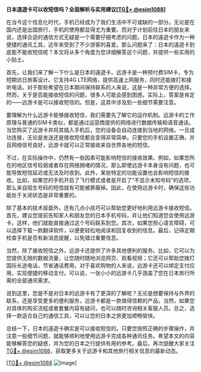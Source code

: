 **日本遠遊卡可以收短信吗？全面解析与实用建议[[TG💪+ @esim1088](https://t.me/s/esim1088)]**

在当今这个信息化时代，手机已经成为了我们生活中不可或缺的一部分。无论是在国内还是出国旅行，手机的使用都显得尤为重要。而对于计划前往日本的朋友来说，选择合适的通信方式无疑是一个需要仔细考虑的问题。日本的遠遊卡作为一种便捷的通讯工具，近年来受到了不少游客的喜爱。那么问题来了：日本的遠遊卡到底能不能收短信呢？本文将从多个角度为您详细解答这个问题，并提供一些实用的小贴士。

首先，让我们来了解一下什么是日本的遠遊卡。远游卡是一种预付费SIM卡，专为短期访日旅客设计。它支持4G LTE网络，提供高速上网服务，同时还能拨打和接听电话。对于那些希望在日本期间保持联系的人来说，这是一种非常方便的选择。然而，关于是否能接收短信的问题，很多人可能会感到困惑。实际上，答案是肯定的——远游卡是可以接收短信的。但是，这其中涉及到一些细节需要注意。

要理解为什么远游卡能够接收短信，我们需要先了解它的运作机制。远游卡的工作原理与普通的SIM卡类似，都是通过运营商提供的网络进行数据传输和语音通话。当您购买了远游卡并将其插入手机后，您的设备会自动连接到当地的网络。一旦成功连接，无论是发送还是接收短信都会变得非常简单。只要您的手机设置正确，并且网络信号良好，远游卡就可以正常接收来自世界各地的短信。

不过，在实际操作中，仍然有一些因素可能影响短信的接收效果。例如，如果您所在的地区信号较弱或者存在网络拥堵的情况，那么即使远游卡本身没有问题，也可能导致短信延迟或无法及时收到。此外，某些特定的功能设置也会影响短信的接收。比如，如果您的手机开启了飞行模式或者是开启了“不显示未知号码”的选项，那么来自陌生号码的短信就有可能被屏蔽掉。因此，在使用远游卡时，确保这些功能处于关闭状态是非常重要的。

除了基本的技术层面外，还有几点小技巧可以帮助您更好地利用远游卡接收短信。首先，建议您提前告知家人和朋友您的日本手机号码，并让他们知道您会使用远游卡。这样，他们就能直接通过这个号码联系到您。其次，如果您担心语言障碍，可以选择下载一款翻译软件，以便更轻松地阅读和回复收到的信息。最后，记得定期检查手机是否有新消息提醒，以免错过重要信息。

当然，除了接收短信之外，远游卡还提供了许多其他便利的服务。比如，它可以为您提供无限的数据流量，让您随时随地浏览网页、观看视频；它还可以帮助您拨打国际长途电话，节省通话费用。对于喜欢购物的人来说，远游卡还可以绑定支付应用，实现便捷的移动支付。可以说，一张小小的远游卡几乎涵盖了您在日本旅行所需的全部通讯需求。

说到这里，您是不是对日本的远游卡有了更深的了解呢？无论是想要保持与外界的联系，还是享受更多的便利服务，远游卡都是一款值得信赖的产品。当然，如果您对具体的购买流程或者套餐内容有疑问，也可以随时咨询相关客服人员。总之，选择一款适合自己的通信工具，可以让您的日本之旅更加顺畅愉快。

总结一下，日本的遠遊卡确实是可以接收短信的。只要您按照正确的步骤操作，并注意一些细节问题，就能够顺利地使用远游卡完成各种通讯任务。希望本文的内容能够解答您的疑惑，并为您的日本之行提供有用的参考。最后，再次提醒大家关注[TG💪+ @esim1088](https://t.me/s/esim1088)，获取更多关于远游卡和其他旅行相关信息的最新动态。

[[TG💪+ @esim1088](https://t.me/s/esim1088) ![Image](https://i.postimg.cc/4NQfJmqS/Snipaste-2025-05-13-00-14-12.png)]